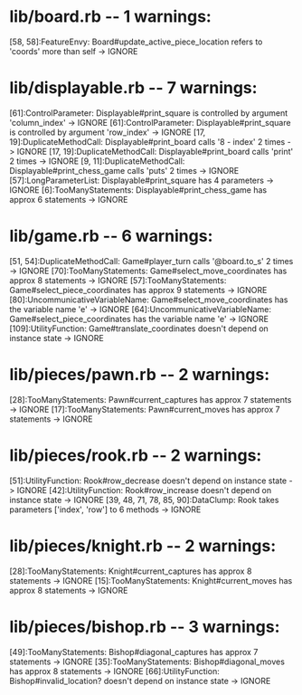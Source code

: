 # lib/board.rb -- 1 warnings:

[58, 58]:FeatureEnvy: Board#update_active_piece_location refers to 'coords' more than self -> IGNORE


# lib/displayable.rb -- 7 warnings:
[61]:ControlParameter: Displayable#print_square is controlled by argument 'column_index' -> IGNORE
[61]:ControlParameter: Displayable#print_square is controlled by argument 'row_index' -> IGNORE
[17, 19]:DuplicateMethodCall: Displayable#print_board calls '8 - index' 2 times -> IGNORE
[17, 19]:DuplicateMethodCall: Displayable#print_board calls 'print' 2 times -> IGNORE
[9, 11]:DuplicateMethodCall: Displayable#print_chess_game calls 'puts' 2 times -> IGNORE
[57]:LongParameterList: Displayable#print_square has 4 parameters -> IGNORE
[6]:TooManyStatements: Displayable#print_chess_game has approx 6 statements -> IGNORE


# lib/game.rb -- 6 warnings:
[51, 54]:DuplicateMethodCall: Game#player_turn calls '@board.to_s' 2 times -> IGNORE
[70]:TooManyStatements: Game#select_move_coordinates has approx 8 statements -> IGNORE
[57]:TooManyStatements: Game#select_piece_coordinates has approx 9 statements -> IGNORE
[80]:UncommunicativeVariableName: Game#select_move_coordinates has the variable name 'e' -> IGNORE
[64]:UncommunicativeVariableName: Game#select_piece_coordinates has the variable name 'e' -> IGNORE
[109]:UtilityFunction: Game#translate_coordinates doesn't depend on instance state -> IGNORE


# lib/pieces/pawn.rb -- 2 warnings:
[28]:TooManyStatements: Pawn#current_captures has approx 7 statements -> IGNORE
[17]:TooManyStatements: Pawn#current_moves has approx 7 statements -> IGNORE


# lib/pieces/rook.rb -- 2 warnings:
[51]:UtilityFunction: Rook#row_decrease doesn't depend on instance state -> IGNORE
[42]:UtilityFunction: Rook#row_increase doesn't depend on instance state -> IGNORE
[39, 48, 71, 78, 85, 90]:DataClump: Rook takes parameters ['index', 'row'] to 6 methods -> IGNORE

# lib/pieces/knight.rb -- 2 warnings:
[28]:TooManyStatements: Knight#current_captures has approx 8 statements -> IGNORE
[15]:TooManyStatements: Knight#current_moves has approx 8 statements -> IGNORE

# lib/pieces/bishop.rb -- 3 warnings:
[49]:TooManyStatements: Bishop#diagonal_captures has approx 7 statements -> IGNORE
[35]:TooManyStatements: Bishop#diagonal_moves has approx 8 statements -> IGNORE
[66]:UtilityFunction: Bishop#invalid_location? doesn't depend on instance state -> IGNORE